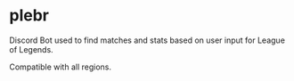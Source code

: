 plebr
=====

Discord Bot used to find matches and stats based on user input for League of Legends.

Compatible with all regions.

